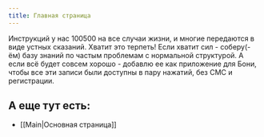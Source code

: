 ```yaml
---
title: Главная страница
---
```


Инструкций у нас 100500 на все случаи жизни, и многие передаются в виде устных сказаний. Хватит это терпеть!
Если хватит сил - соберу(-ём) базу знаний по частым проблемам с нормальной структурой. А если всё будет совсем хорошо - добавлю ее как приложение для Бони, чтобы все эти записи были доступны в пару нажатий, без СМС и регистрации.
## А еще тут есть:

- [[Main|Основная страница]]